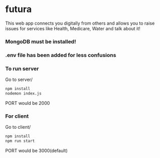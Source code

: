 # futura
This web app connects you digitally from others and allows you to raise issues for services like Health, Medicare, Water and talk about it!

### MongoDB must be installed!

### .env file has been added for less confusions

### To run server
Go to server/

```bash
npm install
nodemon index.js 
```
PORT would be 2000

### For client 
Go to client/
```bash
npm install
npm run start
```
PORT would be 3000(default)
